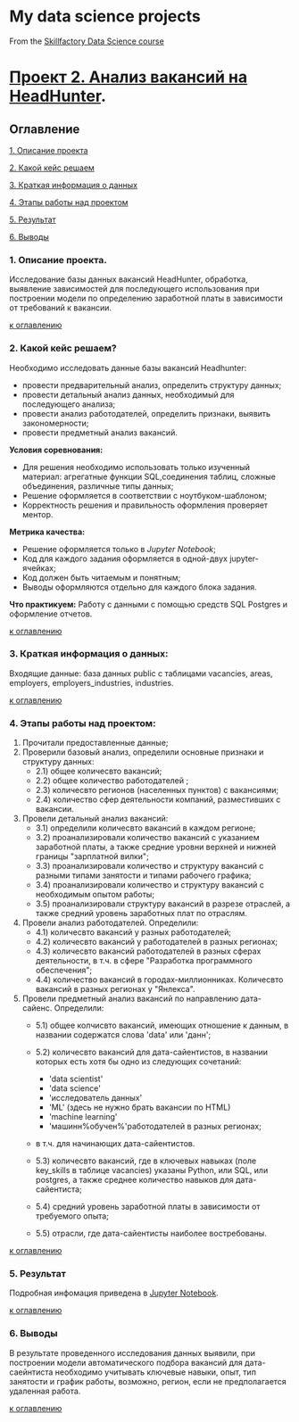 # My data science projects

From the [Skillfactory Data Science course](https://skillfactory.ru/data-science-specialization) 

# [Проект 2. Анализ вакансий на HeadHunter](https://github.com/Ulyana-Is/data_science_sf/tree/master/project_2).

## Оглавление
[1. Описание проекта](https://github.com/Ulyana-Is/data_science_sf/tree/master/project_2#1-%D0%BE%D0%BF%D0%B8%D1%81%D0%B0%D0%BD%D0%B8%D0%B5-%D0%BF%D1%80%D0%BE%D0%B5%D0%BA%D1%82%D0%B0)

[2. Какой кейс решаем](https://github.com/Ulyana-Is/data_science_sf/tree/master/project_2#2-%D0%BA%D0%B0%D0%BA%D0%BE%D0%B9-%D0%BA%D0%B5%D0%B9%D1%81-%D1%80%D0%B5%D1%88%D0%B0%D0%B5%D0%BC)

[3. Краткая информация о данных](https://github.com/Ulyana-Is/data_science_sf/tree/master/project_2#3-%D0%BA%D1%80%D0%B0%D1%82%D0%BA%D0%B0%D1%8F-%D0%B8%D0%BD%D1%84%D0%BE%D1%80%D0%BC%D0%B0%D1%86%D0%B8%D1%8F-%D0%BE-%D0%B4%D0%B0%D0%BD%D0%BD%D1%8B%D1%85)

[4. Этапы работы над проектом](https://github.com/Ulyana-Is/data_science_sf/tree/master/project_2#4-%D1%8D%D1%82%D0%B0%D0%BF%D1%8B-%D1%80%D0%B0%D0%B1%D0%BE%D1%82%D1%8B-%D0%BD%D0%B0%D0%B4-%D0%BF%D1%80%D0%BE%D0%B5%D0%BA%D1%82%D0%BE%D0%BC)

[5. Результат](https://github.com/Ulyana-Is/data_science_sf/tree/master/project_2#5-%D1%80%D0%B5%D0%B7%D1%83%D0%BB%D1%8C%D1%82%D0%B0%D1%82)

[6. Выводы](https://github.com/Ulyana-Is/data_science_sf/tree/master/project_2#6-%D0%B2%D1%8B%D0%B2%D0%BE%D0%B4%D1%8B)

### 1. Описание проекта.
Исследование базы данных вакансий HeadHunter, обработка, выявление зависимостей для последующего использования при построении модели по определению заработной платы в зависимости от требований к вакансии.

[к оглавлению](https://github.com/Ulyana-Is/data_science_sf/tree/master/project_2#%D0%BE%D0%B3%D0%BB%D0%B0%D0%B2%D0%BB%D0%B5%D0%BD%D0%B8%D0%B5)

### 2. Какой кейс решаем?
Необходимо исследовать данные базы вакансий Headhunter:
+ провести предварительный анализ, определить структуру данных;
+ провести детальный анализ данных, необходимый для последующего анализа;
+ провести анализ работодателей, определить признаки, выявить закономерности;
+ провести предметный анализ вакансий.  

**Условия соревнования:**

- Для решения необходимо использовать только изученный материал: агрегатные функции SQL,соединения таблиц, сложные объединения, различные типы данных;
- Решение оформляется в соответствии с ноутбуком-шаблоном;
- Корректность решения и правильность оформления проверяет ментор.

**Метрика качества:**
+ Решение оформляется только в *Jupyter Notebook*;
+ Код для каждого задания оформляется в одной-двух jupyter-ячейках;
+ Код должен быть читаемым и понятным;
+ Выводы оформляются отдельно для каждого блока задания.

**Что практикуем:**
Работу с данными с помощью средств SQL Postgres и оформление отчетов.

[к оглавлению](https://github.com/Ulyana-Is/data_science_sf/tree/master/project_2#%D0%BE%D0%B3%D0%BB%D0%B0%D0%B2%D0%BB%D0%B5%D0%BD%D0%B8%D0%B5)

### 3. Краткая информация о данных:

Входящие данные: база данных public с таблицами vacancies, areas, employers, employers_industries, industries.

[к оглавлению](https://github.com/Ulyana-Is/data_science_sf/tree/master/project_2#%D0%BE%D0%B3%D0%BB%D0%B0%D0%B2%D0%BB%D0%B5%D0%BD%D0%B8%D0%B5)

### 4. Этапы работы над проектом:
1) Прочитали предоставленные данные;
2) Проверили базовый анализ, определили основные признаки и структуру данных:
    + 2.1) общее количесвто вакансий;
    + 2.2) общее количество работодателей ; 
    + 2.3) количесвто регионов (населенных пунктов) с вакансиями;
    + 2.4) количество сфер деятельности компаний, разместивших с вакансии.
3)  Провели детальный анализ вакансий:
    + 3.1) определили количесвто вакансий в каждом регионе;
    + 3.2) проанализировали количество вакансий с указанием заработной платы, а также средние уровни верхней и нижней границы "зарплатной вилки";
    + 3.3) проанализировали количество и структуру вакансий с разными типами занятости и типами рабочего графика;
    + 3.4) проанализировали количество и структуру вакансий с необходимым опытом работы;
    + 3.5) проанализировали структуру вакансий в разрезе отраслей, а также средний уровень заработных плат по отраслям.
4) Провели анализ работодателей. Определили:
    + 4.1) количесвто вакансий у разных работодателей;
    + 4.2) количесвто вакансий у работодателей в разных регионах;
    + 4.3) количесвто вакансий работодателей в разных сферах деятельности, в т.ч. в сфере "Разработка программного обеспечения";
    + 4.4) количество вакансий в городах-миллионниках. Количесвто вакансий в разных регионах у "Янлекса".
5) Провели предметный анализ вакансий по направлению дата-сайенс. Определили:
    + 5.1) общее колчисвто вакансий, имеющих отношение к данным, в названии содержатся слова 'data' или 'данн';
    + 5.2) количесвто вакансий для дата-сайентистов, в названии которых есть хотя бы одно из следующих сочетаний:
        +  'data scientist'
        +  'data science'
        +  'исследователь данных'
        +  'ML' (здесь не нужно брать вакансии по HTML)
        +  'machine learning'
        +  'машинн%обучен%'работодателей в разных регионах;
       
     +  в т.ч. для начинающих дата-сайентистов.

    + 5.3) количесвто вакансий, где в ключевых навыках (поле key_skills в таблице vacancies) указаны Python, или SQL, или postgres, а также среднее количество навыков для дата-сайентиста;
    + 5.4) средний уровень заработной платы в зависимости от требуемого опыта;
    + 5.5) отрасли, где дата-сайентисты наиболее востребованы.

[к оглавлению](https://github.com/Ulyana-Is/data_science_sf/tree/master/project_2#%D0%BE%D0%B3%D0%BB%D0%B0%D0%B2%D0%BB%D0%B5%D0%BD%D0%B8%D0%B5)

### 5. Результат
Подробная инфомация приведена в [Jupyter Notebook](https://github.com/Ulyana-Is/data_science_sf/blob/master/project_2/Project_2_%D0%9D%D0%BE%D1%83%D1%82%D0%B1%D1%83%D0%BA.ipynb).

[к оглавлению](https://github.com/Ulyana-Is/data_science_sf/tree/master/project_2#%D0%BE%D0%B3%D0%BB%D0%B0%D0%B2%D0%BB%D0%B5%D0%BD%D0%B8%D0%B5)
 
### 6. Выводы
В результате проведенного исследования данных выявили, при построении модели автоматического подбора вакансий для дата-саейнтиста необходимо учитывать ключевые навыки, опыт, тип занятости и график работы, возможно, регион, если не предполагается удаленная работа. 

[к оглавлению](https://github.com/Ulyana-Is/data_science_sf/tree/master/project_2#%D0%BE%D0%B3%D0%BB%D0%B0%D0%B2%D0%BB%D0%B5%D0%BD%D0%B8%D0%B5)
